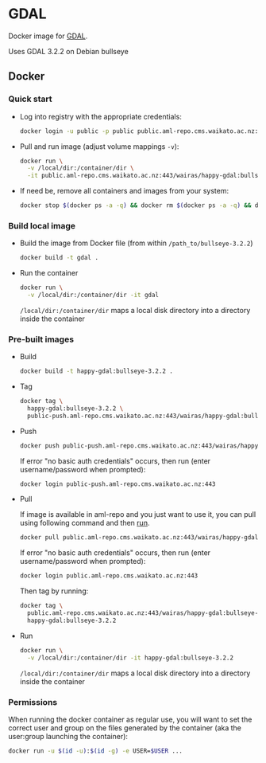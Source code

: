 # GDAL

Docker image for [GDAL](https://gdal.org/). 

Uses GDAL 3.2.2 on Debian bullseye


## Docker

### Quick start

* Log into registry with the appropriate credentials:

  ```bash
  docker login -u public -p public public.aml-repo.cms.waikato.ac.nz:443 
  ```

* Pull and run image (adjust volume mappings `-v`):

  ```bash
  docker run \
    -v /local/dir:/container/dir \
    -it public.aml-repo.cms.waikato.ac.nz:443/wairas/happy-gdal:bullseye-3.2.2
  ```

* If need be, remove all containers and images from your system:

  ```bash
  docker stop $(docker ps -a -q) && docker rm $(docker ps -a -q) && docker system prune -a
  ```

### Build local image

* Build the image from Docker file (from within `/path_to/bullseye-3.2.2`)

  ```bash
  docker build -t gdal .
  ```
  
* Run the container

  ```bash
  docker run \
    -v /local/dir:/container/dir -it gdal
  ```
  `/local/dir:/container/dir` maps a local disk directory into a directory inside the container

### Pre-built images

* Build

  ```bash
  docker build -t happy-gdal:bullseye-3.2.2 .
  ```
  
* Tag

  ```bash
  docker tag \
    happy-gdal:bullseye-3.2.2 \
    public-push.aml-repo.cms.waikato.ac.nz:443/wairas/happy-gdal:bullseye-3.2.2
  ```
  
* Push

  ```bash
  docker push public-push.aml-repo.cms.waikato.ac.nz:443/wairas/happy-gdal:bullseye-3.2.2
  ```
  If error "no basic auth credentials" occurs, then run (enter username/password when prompted):
  
  ```bash
  docker login public-push.aml-repo.cms.waikato.ac.nz:443
  ```
  
* Pull

  If image is available in aml-repo and you just want to use it, you can pull using following command and then [run](#run).

  ```bash
  docker pull public.aml-repo.cms.waikato.ac.nz:443/wairas/happy-gdal:bullseye-3.2.2
  ```
  If error "no basic auth credentials" occurs, then run (enter username/password when prompted):
  
  ```bash
  docker login public.aml-repo.cms.waikato.ac.nz:443
  ```
  Then tag by running:
  
  ```bash
  docker tag \
    public.aml-repo.cms.waikato.ac.nz:443/wairas/happy-gdal:bullseye-3.2.2 \
    happy-gdal:bullseye-3.2.2
  ```
  
* <a name="run">Run</a>

  ```bash
  docker run \
    -v /local/dir:/container/dir -it happy-gdal:bullseye-3.2.2
  ```
  `/local/dir:/container/dir` maps a local disk directory into a directory inside the container


### Permissions

When running the docker container as regular use, you will want to set the correct
user and group on the files generated by the container (aka the user:group launching
the container):

```bash
docker run -u $(id -u):$(id -g) -e USER=$USER ...
```
